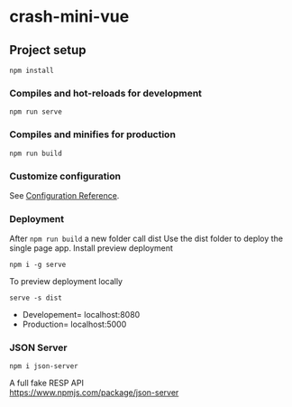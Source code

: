 # crash-mini-vue

## Project setup
```
npm install
```

### Compiles and hot-reloads for development
```
npm run serve
```

### Compiles and minifies for production
```
npm run build
```

### Customize configuration
See [Configuration Reference](https://cli.vuejs.org/config/).

### Deployment
After `npm run build` a new folder call dist
Use the dist folder to deploy the single page app.
Install preview deployment
```
npm i -g serve
```
To preview deployment locally
```
serve -s dist
```
- Developement= localhost:8080
- Production= localhost:5000

### JSON Server
```
npm i json-server
```
A full fake RESP API \
https://www.npmjs.com/package/json-server

